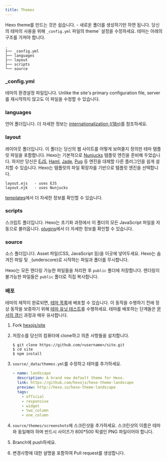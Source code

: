 ```yaml
---
title: Themes
---
```

Hexo theme를 만드는 것은 쉽습니다. - 새로운 폴더를 생성하기만 하면 됩니다. 당신의 테마의 사용을 위해 `_config.yml` 파일의 theme` 설정을 수정하세요. 테마는 아래의 구조를 가져야 합니다.

``` plain
.
├── _config.yml
├── languages
├── layout
├── scripts
└── source
```

### _config.yml

테마의 환경설정 파일입니다. Unlike the site's primary configuration file, server를 재시작하지 않고도 이 파일을 수정할 수 있습니다.

### languages

언어 폴더입니다. 더 자세한 정보는 [internationalization (i18n)](internationalization.html)를 참조하세요.

### layout

레이아웃 폴더입니다. 이 폴더는 당신의 웹 사이트를 어떻게 보여줄지 정의한 테마 템플릿 파일을 포함합니다. Hexo는 기본적으로 [Nunjucks] 템플릿 엔진을 준비해 두었습니다. 하지만 당신은 [EJS], [Haml], [Jade], [Pug] 등 엔진을 대체할 다른 플러그인을 쉽게 설치할 수 있습니다. Hexo는 템플릿의 파일 확장자를 기반으로 템플릿 엔진을 선택합니다.

``` plain
layout.ejs   - uses EJS
layout.njk   - uses Nunjucks
```

[templates](templates.html)에서 더 자세한 정보를 확인할 수 있습니다.

### scripts

스크립트 폴더입니다. Hexo는 초기화 과정에서 이 폴더의 모든 JavaScript 파일을 자동으로 불러옵니다. [plugins](plugins.html)에서 더 자세한 정보를 확인할 수 있습니다.

### source

소스 폴더입니다. Asset 파일(CSS, JavaScript 등)을 이곳에 넣어두세요. Hexo는 숨겨진 파일 및 `_`(underscore)로 시작하는 파일과 폴더를 무시합니다.

Hexo는 모든 렌더링 가능한 파일들을 처리한 후 `public` 폴더에 저장합니다. 렌더링이 불가능한 파일들은 `public` 폴더로 직접 복사합니다.

### 배포

테마의 제작이 완료되면, [테마 목록](/themes)에 배포할 수 있습니다. 이 동작을 수행하기 전에 정상 동작을 보증하기 위해 [테마 유닛 테스트](https://github.com/hexojs/hexo-theme-unit-test)를 수행하세요. 테마를 배포하는 단계들은 [문서의 갱신](contributing.html#Updating_Documentation) 과정과 매우 유사합니다.

1. Fork [hexojs/site]
2. 저장소를 당신의 컴퓨터에 clone하고 의존 사항들을 설치합니다.

    ```shell
    $ git clone https://github.com/<username>/site.git
    $ cd site
    $ npm install
    ```

3. `source/_data/themes.yml`를 수정하고 테마를 추가하세요.

    ```yaml
    - name: landscape
      description: A brand new default theme for Hexo.
      link: https://github.com/hexojs/hexo-theme-landscape
      preview: http://hexo.io/hexo-theme-landscape
      tags:
        - official
        - responsive
        - widget
        - two_column
        - one_column
    ```

4. `source/themes/screenshots`에 스크린샷을 추가하세요. 스크린샷의 이름은 테마와 동일해야 하며 반드시 사이즈가 800*500 픽셀인 PNG 파일이어야 합니다.
5. Branch에 push하세요.
6. 변경사항에 대한 설명을 포함하여 Pull request를 생성합니다.

[EJS]: https://github.com/hexojs/hexo-renderer-ejs
[Haml]: https://github.com/hexojs/hexo-renderer-haml
[Jade]: https://github.com/hexojs/hexo-renderer-jade
[Pug]: https://github.com/maxknee/hexo-render-pug
[hexojs/site]: https://github.com/hexojs/site
[Nunjucks]: https://mozilla.github.io/nunjucks/

